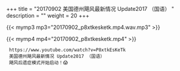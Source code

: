 +++
title = "20170902  美国德州飓风最新情况 Update2017 （国语） "
description = ""
weight = 20
+++

{{< mymp3 mp3="20170902_p8xtkesketk.mp4.wav.mp3" >}}

{{< mymp4 mp4="20170902_p8xtkesketk.mp4" >}}

     https://www.youtube.com/watch?v=P8xtkEsKeTk 
     美国德州飓风最新情况 Update2017 （国语） 
     飓风后遗症模式开始启动！😱 
